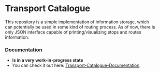 # Transport Catalogue

This repository is a simple implementation of information storage, which can potentially be used in some kind of routing process.
As of now, there is only JSON interface capable of printing/visualizing stops and routes information:

### Documentation
- **Is in a very work-in-progress state**
- You can check it out here: [Transport-Catalogue-Documentation](https://jys1670.github.io/cpp-transport-catalogue/html/index.html).